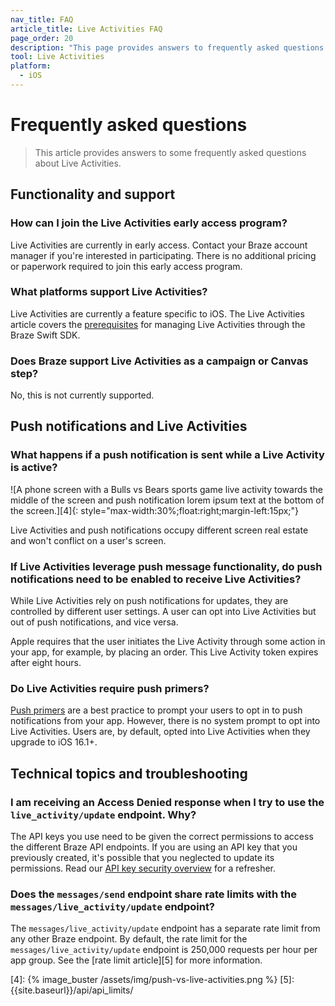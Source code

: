 ```yaml
---
nav_title: FAQ
article_title: Live Activities FAQ
page_order: 20
description: "This page provides answers to frequently asked questions about live activities for the Swift SDK."
tool: Live Activities
platform:
  - iOS
---
```


# Frequently asked questions

> This article provides answers to some frequently asked questions about Live Activities.

## Functionality and support

### How can I join the Live Activities early access program? 

Live Activities are currently in early access. Contact your Braze account manager if you're interested in participating. There is no additional pricing or paperwork required to join this early access program.

### What platforms support Live Activities?

Live Activities are currently a feature specific to iOS. The Live Activities article covers the [prerequisites][2] for managing Live Activities through the Braze Swift SDK.

### Does Braze support Live Activities as a campaign or Canvas step?

No, this is not currently supported.

## Push notifications and Live Activities

### What happens if a push notification is sent while a Live Activity is active? 

![A phone screen with a Bulls vs Bears sports game live activity towards the middle of the screen and push notification lorem ipsum text at the bottom of the screen.][4]{: style="max-width:30%;float:right;margin-left:15px;"}

Live Activities and push notifications occupy different screen real estate and won't conflict on a user's screen.

### If Live Activities leverage push message functionality, do push notifications need to be enabled to receive Live Activities?

While Live Activities rely on push notifications for updates, they are controlled by different user settings. A user can opt into Live Activities but out of push notifications, and vice versa. 

Apple requires that the user initiates the Live Activity through some action in your app, for example, by placing an order. This Live Activity token expires after eight hours. 

### Do Live Activities require push primers?

[Push primers][1] are a best practice to prompt your users to opt in to push notifications from your app. However, there is no system prompt to opt into Live Activities. Users are, by default, opted into Live Activities when they upgrade to iOS 16.1+.

## Technical topics and troubleshooting

### I am receiving an Access Denied response when I try to use the `live_activity/update` endpoint. Why?

The API keys you use need to be given the correct permissions to access the different Braze API endpoints. If you are using an API key that you previously created, it's possible that you neglected to update its permissions. Read our [API key security overview][3] for a refresher.

### Does the `messages/send` endpoint share rate limits with the `messages/live_activity/update` endpoint? 

The `messages/live_activity/update` endpoint has a separate rate limit from any other Braze endpoint. By default, the rate limit for the `messages/live_activity/update` endpoint is 250,000 requests per hour per app group. See the [rate limit article][5] for more information.


[1]: {{site.baseurl}}/user_guide/message_building_by_channel/push/best_practices/push_primer_messages/
[2]: {{site.baseurl}}/developer_guide/platform_integration_guides/swift/live_activities/live_activities/#prerequisites
[3]: {{site.baseurl}}/api/basics/#rest-api-key-security
[4]: {% image_buster /assets/img/push-vs-live-activities.png %}
[5]: {{site.baseurl}}/api/api_limits/